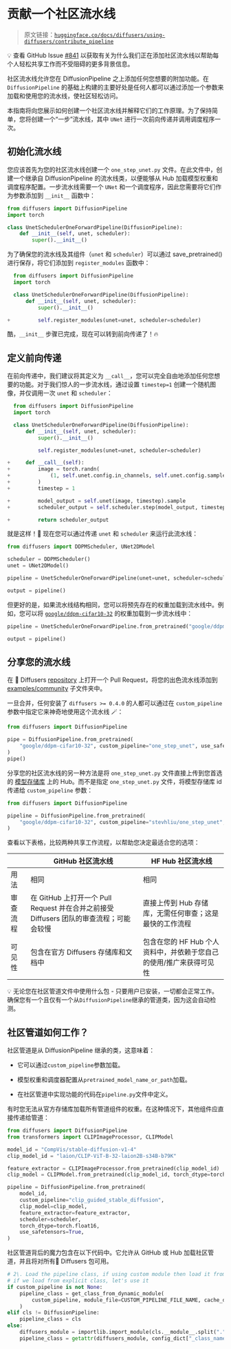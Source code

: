# 贡献一个社区流水线

> 原文链接：[`huggingface.co/docs/diffusers/using-diffusers/contribute_pipeline`](https://huggingface.co/docs/diffusers/using-diffusers/contribute_pipeline)

💡 查看 GitHub Issue [#841](https://github.com/huggingface/diffusers/issues/841) 以获取有关为什么我们正在添加社区流水线以帮助每个人轻松共享工作而不受阻碍的更多背景信息。

社区流水线允许您在 DiffusionPipeline 之上添加任何您想要的附加功能。在 `DiffusionPipeline` 的基础上构建的主要好处是任何人都可以通过添加一个参数来加载和使用您的流水线，使社区轻松访问。

本指南将向您展示如何创建一个社区流水线并解释它们的工作原理。为了保持简单，您将创建一个“一步”流水线，其中 `UNet` 进行一次前向传递并调用调度程序一次。

## 初始化流水线

您应该首先为您的社区流水线创建一个 `one_step_unet.py` 文件。在此文件中，创建一个继承自 DiffusionPipeline 的流水线类，以便能够从 Hub 加载模型权重和调度程序配置。一步流水线需要一个 `UNet` 和一个调度程序，因此您需要将它们作为参数添加到 `__init__` 函数中：

```py
from diffusers import DiffusionPipeline
import torch

class UnetSchedulerOneForwardPipeline(DiffusionPipeline):
    def __init__(self, unet, scheduler):
        super().__init__()
```

为了确保您的流水线及其组件（`unet` 和 `scheduler`）可以通过 save_pretrained() 进行保存，将它们添加到 `register_modules` 函数中：

```py
  from diffusers import DiffusionPipeline
  import torch

  class UnetSchedulerOneForwardPipeline(DiffusionPipeline):
      def __init__(self, unet, scheduler):
          super().__init__()

+         self.register_modules(unet=unet, scheduler=scheduler)
```

酷，`__init__` 步骤已完成，现在可以转到前向传递了！🔥

## 定义前向传递

在前向传递中，我们建议将其定义为 `__call__`，您可以完全自由地添加任何您想要的功能。对于我们惊人的一步流水线，通过设置 `timestep=1` 创建一个随机图像，并仅调用一次 `unet` 和 `scheduler`：

```py
  from diffusers import DiffusionPipeline
  import torch

  class UnetSchedulerOneForwardPipeline(DiffusionPipeline):
      def __init__(self, unet, scheduler):
          super().__init__()

          self.register_modules(unet=unet, scheduler=scheduler)

+     def __call__(self):
+         image = torch.randn(
+             (1, self.unet.config.in_channels, self.unet.config.sample_size, self.unet.config.sample_size),
+         )
+         timestep = 1

+         model_output = self.unet(image, timestep).sample
+         scheduler_output = self.scheduler.step(model_output, timestep, image).prev_sample

+         return scheduler_output
```

就是这样！🚀 现在您可以通过传递 `unet` 和 `scheduler` 来运行此流水线：

```py
from diffusers import DDPMScheduler, UNet2DModel

scheduler = DDPMScheduler()
unet = UNet2DModel()

pipeline = UnetSchedulerOneForwardPipeline(unet=unet, scheduler=scheduler)

output = pipeline()
```

但更好的是，如果流水线结构相同，您可以将预先存在的权重加载到流水线中。例如，您可以将 [`google/ddpm-cifar10-32`](https://huggingface.co/google/ddpm-cifar10-32) 的权重加载到一步流水线中：

```py
pipeline = UnetSchedulerOneForwardPipeline.from_pretrained("google/ddpm-cifar10-32", use_safetensors=True)

output = pipeline()
```

## 分享您的流水线

在 🧨 Diffusers [repository](https://github.com/huggingface/diffusers) 上打开一个 Pull Request，将您的出色流水线添加到 [examples/community](https://github.com/huggingface/diffusers/tree/main/examples/community) 子文件夹中。

一旦合并，任何安装了 `diffusers >= 0.4.0` 的人都可以通过在 `custom_pipeline` 参数中指定它来神奇地使用这个流水线 🪄：

```py
from diffusers import DiffusionPipeline

pipe = DiffusionPipeline.from_pretrained(
    "google/ddpm-cifar10-32", custom_pipeline="one_step_unet", use_safetensors=True
)
pipe()
```

分享您的社区流水线的另一种方法是将 `one_step_unet.py` 文件直接上传到您首选的 [模型存储库](https://huggingface.co/docs/hub/models-uploading) 上的 Hub。而不是指定 `one_step_unet.py` 文件，将模型存储库 id 传递给 `custom_pipeline` 参数：

```py
from diffusers import DiffusionPipeline

pipeline = DiffusionPipeline.from_pretrained(
    "google/ddpm-cifar10-32", custom_pipeline="stevhliu/one_step_unet", use_safetensors=True
)
```

查看以下表格，比较两种共享工作流程，以帮助您决定最适合您的选项：

|  | GitHub 社区流水线 | HF Hub 社区流水线 |
| --- | --- | --- |
| 用法 | 相同 | 相同 |
| 审查流程 | 在 GitHub 上打开一个 Pull Request 并在合并之前接受 Diffusers 团队的审查流程；可能会较慢 | 直接上传到 Hub 存储库，无需任何审查；这是最快的工作流程 |
| 可见性 | 包含在官方 Diffusers 存储库和文档中 | 包含在您的 HF Hub 个人资料中，并依赖于您自己的使用/推广来获得可见性 |

💡 无论您在社区管道文件中使用什么包 - 只要用户已安装，一切都会正常工作。确保您有一个且仅有一个从`DiffusionPipeline`继承的管道类，因为这会自动检测。

## 社区管道如何工作？

社区管道是从 DiffusionPipeline 继承的类，这意味着：

+   它可以通过`custom_pipeline`参数加载。

+   模型权重和调度器配置从`pretrained_model_name_or_path`加载。

+   在社区管道中实现功能的代码在`pipeline.py`文件中定义。

有时您无法从官方存储库加载所有管道组件的权重。在这种情况下，其他组件应直接传递给管道：

```py
from diffusers import DiffusionPipeline
from transformers import CLIPImageProcessor, CLIPModel

model_id = "CompVis/stable-diffusion-v1-4"
clip_model_id = "laion/CLIP-ViT-B-32-laion2B-s34B-b79K"

feature_extractor = CLIPImageProcessor.from_pretrained(clip_model_id)
clip_model = CLIPModel.from_pretrained(clip_model_id, torch_dtype=torch.float16)

pipeline = DiffusionPipeline.from_pretrained(
    model_id,
    custom_pipeline="clip_guided_stable_diffusion",
    clip_model=clip_model,
    feature_extractor=feature_extractor,
    scheduler=scheduler,
    torch_dtype=torch.float16,
    use_safetensors=True,
)
```

社区管道背后的魔力包含在以下代码中。它允许从 GitHub 或 Hub 加载社区管道，并且将对所有🧨 Diffusers 包可用。

```py
# 2\. Load the pipeline class, if using custom module then load it from the Hub
# if we load from explicit class, let's use it
if custom_pipeline is not None:
    pipeline_class = get_class_from_dynamic_module(
        custom_pipeline, module_file=CUSTOM_PIPELINE_FILE_NAME, cache_dir=custom_pipeline
    )
elif cls != DiffusionPipeline:
    pipeline_class = cls
else:
    diffusers_module = importlib.import_module(cls.__module__.split(".")[0])
    pipeline_class = getattr(diffusers_module, config_dict["_class_name"])
```
